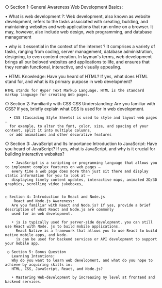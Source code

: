
   ○ Section 1: General Awareness
      Web Development Basics:

 • What is web development ?:
     Web development, also known as website development, refers to the tasks associated with creating,
   building, and maintaining websites and web applications that run online on a browser. It may, however, 
   also include web design, web programming, and database management

 • why is it essential in the context of the internet ?
     It comprises a variety of tasks, ranging from coding, server management, database administration, designing, 
   to even content creation. In layman's terms, web development brings all our beloved websites and applications to life, 
   and ensures that they remain functional, interactive, and visually appealing.

 • HTML Knowledge:
    Have you heard of HTML? If yes, what does HTML stand for, and what is its primary purpose in web development?

    HTML stands for Hyper Text Markup Language. HTML is the standard markup language for creating Web pages.


   ○ Section 2: Familiarity with CSS
      CSS Understanding: Are you familiar with CSS? If yes, briefly explain what CSS is used for in web development.

      • CSS (Cascading Style Sheets) is used to style and layout web pages — 
      for example, to alter the font, color, size, and spacing of your content, split it into multiple columns, 
      or add animations and other decorative features

   ○ Section 3: JavaScript and Its Importance
       Introduction to JavaScript:
       Have you heard of JavaScript? If yes, what is JavaScript, and why is it crucial for building interactive websites?

       • JavaScript is a scripting or programming language that allows you to implement complex features on web pages — 
       every time a web page does more than just sit there and display static information for you to look at — 
       displaying timely content updates, interactive maps, animated 2D/3D graphics, scrolling video jukeboxes,


    ○ Section 4: Introduction to React and Node.js
        React and Node.js Awareness:
       Are you familiar with React and Node.js? If yes, provide a brief description of what React and Node.js are commonly 
       used for in web development.
   
       • js is typically used for server-side development, you can still use React with Node. js to build mobile applications. 
         React Native is a framework that allows you to use React to build native mobile apps, and Node. 
         js can be used for backend services or API development to support your mobile app.

     ○ Section 5: Bonus Question
       Learning Intentions:
       Why do you want to learn web development, and what do you hope to achieve by acquiring skills in:
       HTML, CSS, JavaScript, React, and Node.js?

       • Mastering Web-development by increasing my level at frontend and backend servises.

        

